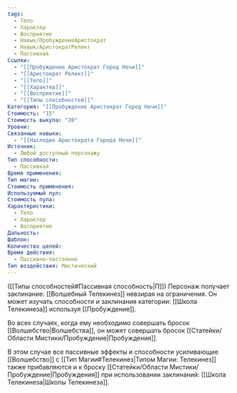 ```yaml
---
tags:
  - Тело
  - Характер
  - Восприятие
  - Навык/ПробуждениеАристократ
  - Навык/АристократРеликт
  - Пассивная
Ссылки:
  - "[[Пробуждение Аристократ Город Ночи]]"
  - "[[Аристократ Реликт]]"
  - "[[Тело]]"
  - "[[Характер]]"
  - "[[Восприятие]]"
  - "[[Типы способностей]]"
Категория: "[[Пробуждение Аристократ Город Ночи]]"
Стоимость: "15"
Стоимость выкупа: "20"
Уровни: 
Связанные навыки:
  - "[[Наследие Аристократа Города Ночи]]"
Источник:
  - Любой доступный персонажу
Тип способности:
  - Пассивная
Время применения: 
Тип магии: 
Стоимость применения: 
Используемый пул: 
Стоимость пула: 
Характеристики:
  - Тело
  - Характер
  - Восприятие
Дальность: 
Шаблон: 
Количество целей: 
Время действия:
  - Пассивно-постоянно
Тип воздействия: Мистический
---
```

 ([[Типы способностей#Пассивная способность|П]]) Персонаж получает заклинание: [[Волшебный Телекинез]] невзирая на ограничения. Он может изучать способности и заклинания категории: [[Школа Телекинеза]] используя [[Пробуждение]].

Во всех случаях, когда ему необходимо совершать бросок [[Волшебство|Волшебства]], он может совершать бросок [[Статейки/Области Мистики/Пробуждение|Пробуждения]].

В этом случае все пассивные эффекты и способности усиливающие [[Волшебство]] с [[Тип Магии#Телекинез|Типом Магии: Телекинез]] также прибавляются и к броску [[Статейки/Области Мистики/Пробуждение|Пробуждения]] при использовании заклинаний: [[Школа Телекинеза|Школы Телекинеза]]. 
